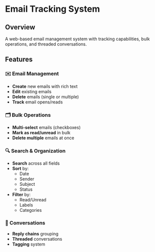 # Email Tracking System

## Overview  
A web-based email management system with tracking capabilities, bulk operations, and threaded conversations.

## Features

### ✉️ Email Management  
- **Create** new emails with rich text  
- **Edit** existing emails  
- **Delete** emails (single or multiple)  
- **Track** email opens/reads  

### 🗂 Bulk Operations  
- **Multi-select** emails (checkboxes)  
- **Mark as read/unread** in bulk  
- **Delete multiple** emails at once  

### 🔍 Search & Organization  
- **Search** across all fields  
- **Sort** by:  
  - Date  
  - Sender  
  - Subject  
  - Status  
- **Filter** by:  
  - Read/Unread  
  - Labels  
  - Categories  

### 🧵 Conversations  
- **Reply chains** grouping  
- **Threaded** conversations  
- **Tagging** system  
